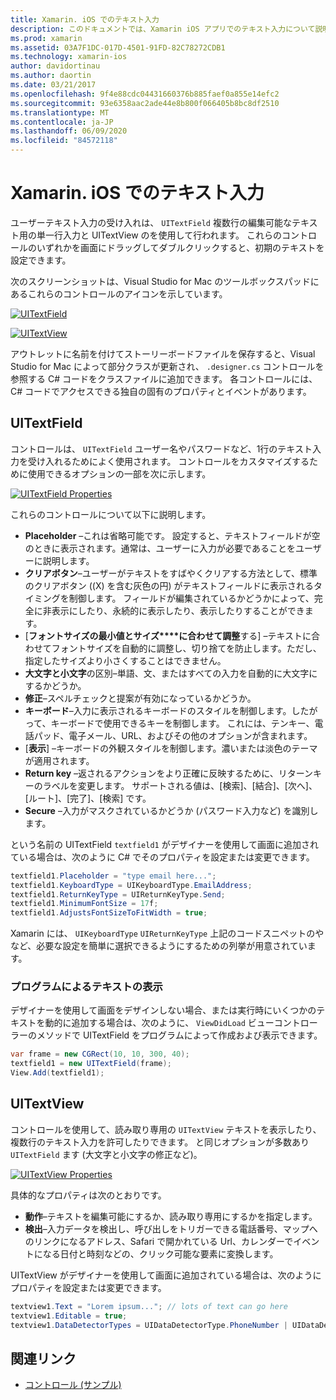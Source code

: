 ```yaml
---
title: Xamarin. iOS でのテキスト入力
description: このドキュメントでは、Xamarin iOS アプリでのテキスト入力について説明します。 ここでは、プログラムと iOS Designer の両方で UITextField と Uitextfield を使用する方法について説明します。
ms.prod: xamarin
ms.assetid: 03A7F1DC-017D-4501-91FD-82C78272CDB1
ms.technology: xamarin-ios
author: davidortinau
ms.author: daortin
ms.date: 03/21/2017
ms.openlocfilehash: 9f4e88cdc04431660376b885faef0a855e14efc2
ms.sourcegitcommit: 93e6358aac2ade44e8b800f066405b8bc8df2510
ms.translationtype: MT
ms.contentlocale: ja-JP
ms.lasthandoff: 06/09/2020
ms.locfileid: "84572118"
---
```

# <a name="text-input-in-xamarinios"></a>Xamarin. iOS でのテキスト入力

ユーザーテキスト入力の受け入れは、 `UITextField` 複数行の編集可能なテキスト用の単一行入力と UITextView のを使用して行われます。 これらのコントロールのいずれかを画面にドラッグしてダブルクリックすると、初期のテキストを設定できます。

次のスクリーンショットは、Visual Studio for Mac のツールボックスパッドにあるこれらのコントロールのアイコンを示しています。

 [![](text-input-images/image11a.png "UITextField")](text-input-images/image11a.png#lightbox)

 [![](text-input-images/image13a.png "UITextView")](text-input-images/image13a.png#lightbox)

アウトレットに名前を付けてストーリーボードファイルを保存すると、Visual Studio for Mac によって部分クラスが更新され、 `.designer.cs` コントロールを参照する C# コードをクラスファイルに追加できます。 各コントロールには、C# コードでアクセスできる独自の固有のプロパティとイベントがあります。

 <a name="UITextField"></a>

## <a name="uitextfield"></a>UITextField

コントロールは、 `UITextField` ユーザー名やパスワードなど、1行のテキスト入力を受け入れるためによく使用されます。 コントロールをカスタマイズするために使用できるオプションの一部を次に示します。

 [![](text-input-images/image15a.png "UITextField Properties")](text-input-images/image15a.png#lightbox)

これらのコントロールについて以下に説明します。

- **Placeholder** –これは省略可能です。 設定すると、テキストフィールドが空のときに表示されます。通常は、ユーザーに入力が必要であることをユーザーに説明します。
- **クリアボタン**–ユーザーがテキストをすばやくクリアする方法として、標準のクリアボタン ((X) を含む灰色の円) がテキストフィールドに表示されるタイミングを制御します。 フィールドが編集されているかどうかによって、完全に非表示にしたり、永続的に表示したり、表示したりすることができます。
- [**フォントサイズの最小値とサイズ****に合わせて調整**する] –テキストに合わせてフォントサイズを自動的に調整し、切り捨てを防止します。ただし、指定したサイズより小さくすることはできません。
- **大文字と小文字**の区別–単語、文、またはすべての入力を自動的に大文字にするかどうか。
- **修正**–スペルチェックと提案が有効になっているかどうか。
- **キーボード**–入力に表示されるキーボードのスタイルを制御します。したがって、キーボードで使用できるキーを制御します。 これには、テンキー、電話パッド、電子メール、URL、およびその他のオプションが含まれます。
- [**表示**] –キーボードの外観スタイルを制御します。濃いまたは淡色のテーマが適用されます。
- **Return key** –返されるアクションをより正確に反映するために、リターンキーのラベルを変更します。 サポートされる値は、[検索]、[結合]、[次へ]、[ルート]、[完了]、[検索] です。
- **Secure** –入力がマスクされているかどうか (パスワード入力など) を識別します。

という名前の UITextField `textfield1` がデザイナーを使用して画面に追加されている場合は、次のように C# でそのプロパティを設定または変更できます。

```csharp
textfield1.Placeholder = "type email here...";
textfield1.KeyboardType = UIKeyboardType.EmailAddress;
textfield1.ReturnKeyType = UIReturnKeyType.Send;
textfield1.MinimumFontSize = 17f;
textfield1.AdjustsFontSizeToFitWidth = true;
```

Xamarin には、 `UIKeyboardType` `UIReturnKeyType` 上記のコードスニペットのやなど、必要な設定を簡単に選択できるようにするための列挙が用意されています。

### <a name="display-text-programmatically"></a>プログラムによるテキストの表示

デザイナーを使用して画面をデザインしない場合、または実行時にいくつかのテキストを動的に追加する場合は、次のように、 `ViewDidLoad` ビューコントローラーのメソッドで UITextField をプログラムによって作成および表示できます。

```csharp
var frame = new CGRect(10, 10, 300, 40);
textfield1 = new UITextField(frame);
View.Add(textfield1);
```

 <a name="UITextView"></a>

## <a name="uitextview"></a>UITextView

コントロールを使用して、読み取り専用の `UITextView` テキストを表示したり、複数行のテキスト入力を許可したりできます。 と同じオプションが多数あり `UITextField` ます (大文字と小文字の修正など)。

 [![](text-input-images/image16a.png "UITextView Properties")](text-input-images/image16a.png#lightbox)

具体的なプロパティは次のとおりです。

- **動作**–テキストを編集可能にするか、読み取り専用にするかを指定します。
- **検出**–入力データを検出し、呼び出しをトリガーできる電話番号、マップへのリンクになるアドレス、Safari で開かれている Url、カレンダーでイベントになる日付と時刻などの、クリック可能な要素に変換します。

UITextView がデザイナーを使用して画面に追加されている場合は、次のようにプロパティを設定または変更できます。

```csharp
textview1.Text = "Lorem ipsum..."; // lots of text can go here
textview1.Editable = true;
textview1.DataDetectorTypes = UIDataDetectorType.PhoneNumber | UIDataDetectorType.Link;
```

## <a name="related-links"></a>関連リンク

- [コントロール (サンプル)](https://docs.microsoft.com/samples/xamarin/ios-samples/controls)
